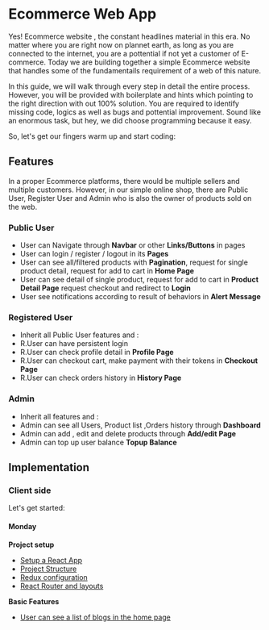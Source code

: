# Ecommerce Web App

Yes! Ecommerce website , the constant headlines material in this era. No matter where you are right now on plannet earth, as long as you are connected to the internet, you are a pottential if not yet a customer of E-commerce. Today we are building together a simple Ecommerce website that handles some of the fundamentails requirement of a web of this nature.

In this guide, we will walk through every step in detail the entire process. However, you will be provided with boilerplate and hints which pointing to the right direction with out 100% solution. You are required to identify missing code, logics as well as bugs and pottential improvement. Sound like an enormous task, but hey, we did choose programming because it easy.

So, let's get our fingers warm up and start coding:

## Features

In a proper Ecommerce platforms, there would be multiple sellers and multiple customers. However, in our simple online shop, there are Public User, Register User and Admin who is also the owner of products sold on the web.

### Public User

- User can Navigate through **Navbar** or other **Links/Buttons** in pages
- User can login / register / logout in its **Pages**
- User can see all/filtered products with **Pagination**,
  request for single product detail, request for add to cart in **Home Page**
- User can see detail of single product, request for add to cart in **Product Detail Page**
  request checkout and redirect to **Login**
- User see notifications according to result of behaviors in **Alert Message**

### Registered User

- Inherit all Public User features and :
- R.User can have persistent login
- R.User can check profile detail in **Profile Page**
- R.User can checkout cart, make payment with their tokens in **Checkout Page**
- R.User can check orders history in **History Page**

### Admin

- Inherit all features and :
- Admin can see all Users, Product list ,Orders history through **Dashboard**
- Admin can add , edit and delete products through **Add/edit Page**
- Admin can top up user balance **Topup Balance**

## Implementation

### Client side

Let's get started:

#### Monday

**Project setup**

- [Setup a React App](./docs/00_setup_project.md)
- [Project Structure](./docs/01_project_structure.md)
- [Redux configuration](./docs/02_redux_config.md)
- [React Router and layouts](./docs/03_routes_layouts.md)

**Basic Features**

- [User can see a list of blogs in the home page](./docs/04_get_blogs.md)
